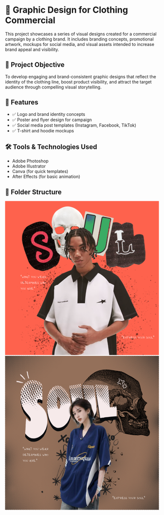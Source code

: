 # 🎨 Graphic Design for Clothing Commercial

This project showcases a series of visual designs created for a commercial campaign by a clothing brand. It includes branding concepts, promotional artwork, mockups for social media, and visual assets intended to increase brand appeal and visibility.

## 📌 Project Objective

To develop engaging and brand-consistent graphic designs that reflect the identity of the clothing line, boost product visibility, and attract the target audience through compelling visual storytelling.

## 🧩 Features

- ✅ Logo and brand identity concepts  
- ✅ Poster and flyer design for campaign  
- ✅ Social media post templates (Instagram, Facebook, TikTok)  
- ✅ T-shirt and hoodie mockups  

## 🛠️ Tools & Technologies Used

- Adobe Photoshop
- Adobe Illustrator
- Canva (for quick templates)
- After Effects (for basic animation)

## 📁 Folder Structure

![Poster Design](Poster2.png)
![Poster Design](Poster3.png)
